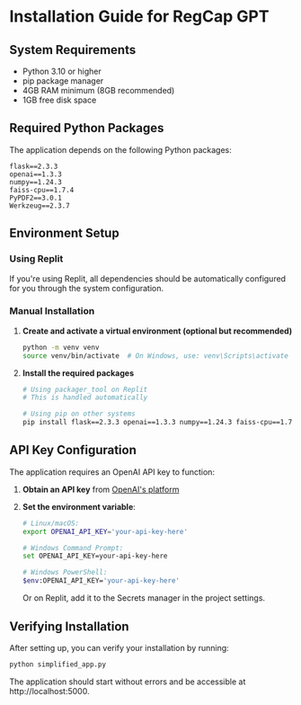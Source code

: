 # Installation Guide for RegCap GPT

## System Requirements

- Python 3.10 or higher
- pip package manager
- 4GB RAM minimum (8GB recommended)
- 1GB free disk space

## Required Python Packages

The application depends on the following Python packages:

```
flask==2.3.3
openai==1.3.3
numpy==1.24.3
faiss-cpu==1.7.4
PyPDF2==3.0.1
Werkzeug==2.3.7
```

## Environment Setup

### Using Replit

If you're using Replit, all dependencies should be automatically configured for you through the system configuration.

### Manual Installation

1. **Create and activate a virtual environment (optional but recommended)**

   ```bash
   python -m venv venv
   source venv/bin/activate  # On Windows, use: venv\Scripts\activate
   ```

2. **Install the required packages**

   ```bash
   # Using packager_tool on Replit
   # This is handled automatically

   # Using pip on other systems
   pip install flask==2.3.3 openai==1.3.3 numpy==1.24.3 faiss-cpu==1.7.4 PyPDF2==3.0.1 Werkzeug==2.3.7
   ```

## API Key Configuration

The application requires an OpenAI API key to function:

1. **Obtain an API key** from [OpenAI's platform](https://platform.openai.com/)

2. **Set the environment variable**:

   ```bash
   # Linux/macOS:
   export OPENAI_API_KEY='your-api-key-here'
   
   # Windows Command Prompt:
   set OPENAI_API_KEY=your-api-key-here
   
   # Windows PowerShell:
   $env:OPENAI_API_KEY='your-api-key-here'
   ```

   Or on Replit, add it to the Secrets manager in the project settings.

## Verifying Installation

After setting up, you can verify your installation by running:

```bash
python simplified_app.py
```

The application should start without errors and be accessible at http://localhost:5000.
